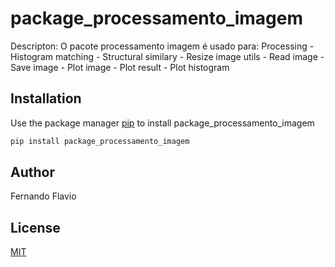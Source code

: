 # package_processamento_imagem

Descripton:
O pacote processamento imagem é usado para:
    Processing
        - Histogram matching
        - Structural similary
        - Resize image
    utils
        - Read image
        - Save image
        - Plot image
        - Plot result
        - Plot histogram


## Installation 

Use the package manager [pip](https://pip.pypa.io/en/stable/) to install package_processamento_imagem

```bash
pip install package_processamento_imagem
```

## Author
Fernando Flavio

## License
[MIT](https://choosealicense.com/licenses/mit/)